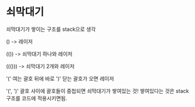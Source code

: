 


# 쇠막대기

쇠막대기가 쌓이는 구조를 stack으로 생각

() -> 레이저

(()) -> 쇠막대기 하나와 레이저

((())) -> 쇠막대기 2개와 레이저

'(' 여는 괄호 뒤에 바로 ')' 닫는 괄호가 오면 레이저

'(', ')' 괄호 사이에 괄호들이 중첩되면 쇠막대기가 쌓여있는 것!
쌓여있다는 것은 stack 구조를 코드에 적용시키면됨.


